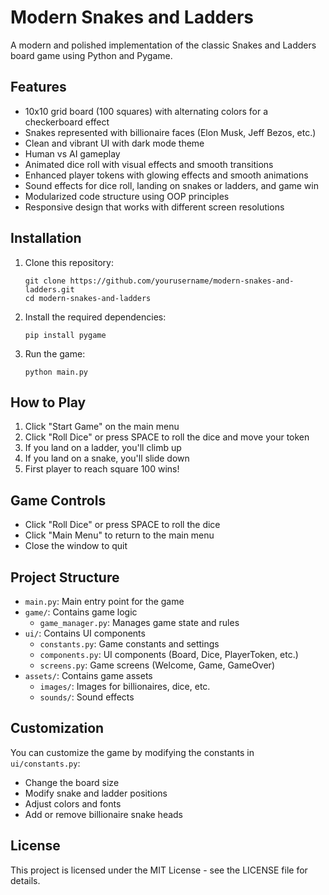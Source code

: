 # Modern Snakes and Ladders

A modern and polished implementation of the classic Snakes and Ladders board game using Python and Pygame.

## Features

- 10x10 grid board (100 squares) with alternating colors for a checkerboard effect
- Snakes represented with billionaire faces (Elon Musk, Jeff Bezos, etc.)
- Clean and vibrant UI with dark mode theme
- Human vs AI gameplay
- Animated dice roll with visual effects and smooth transitions
- Enhanced player tokens with glowing effects and smooth animations
- Sound effects for dice roll, landing on snakes or ladders, and game win
- Modularized code structure using OOP principles
- Responsive design that works with different screen resolutions

## Installation

1. Clone this repository:
   ```
   git clone https://github.com/yourusername/modern-snakes-and-ladders.git
   cd modern-snakes-and-ladders
   ```

2. Install the required dependencies:
   ```
   pip install pygame
   ```

3. Run the game:
   ```
   python main.py
   ```

## How to Play

1. Click "Start Game" on the main menu
2. Click "Roll Dice" or press SPACE to roll the dice and move your token
3. If you land on a ladder, you'll climb up
4. If you land on a snake, you'll slide down
5. First player to reach square 100 wins!

## Game Controls

- Click "Roll Dice" or press SPACE to roll the dice
- Click "Main Menu" to return to the main menu
- Close the window to quit

## Project Structure

- `main.py`: Main entry point for the game
- `game/`: Contains game logic
  - `game_manager.py`: Manages game state and rules
- `ui/`: Contains UI components
  - `constants.py`: Game constants and settings
  - `components.py`: UI components (Board, Dice, PlayerToken, etc.)
  - `screens.py`: Game screens (Welcome, Game, GameOver)
- `assets/`: Contains game assets
  - `images/`: Images for billionaires, dice, etc.
  - `sounds/`: Sound effects

## Customization

You can customize the game by modifying the constants in `ui/constants.py`:
- Change the board size
- Modify snake and ladder positions
- Adjust colors and fonts
- Add or remove billionaire snake heads

## License

This project is licensed under the MIT License - see the LICENSE file for details.
